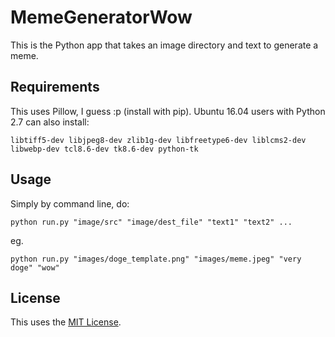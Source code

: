 # MemeGeneratorWow

This is the Python app that takes an image directory and text to generate a meme.

## Requirements

This uses Pillow, I guess :p (install with pip). Ubuntu 16.04 users with Python 2.7 can also install:
```
libtiff5-dev libjpeg8-dev zlib1g-dev libfreetype6-dev liblcms2-dev libwebp-dev tcl8.6-dev tk8.6-dev python-tk
```

## Usage

Simply by command line, do:

```
python run.py "image/src" "image/dest_file" "text1" "text2" ...
```

eg.

```
python run.py "images/doge_template.png" "images/meme.jpeg" "very doge" "wow"
```

## License

This uses the [MIT License](LICENSE).
